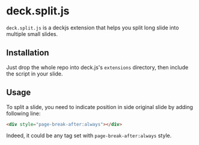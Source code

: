 
deck.split.js
==============

`deck.split.js` is a deckjs extension that helps you split long slide into multiple small slides.


Installation
------------

Just drop the whole repo into deck.js's `extensions` directory, then include the script in your slide.


Usage
-----

To split a slide, you need to indicate position in side original slide by adding following line:

```html
<div style="page-break-after:always"></div>
```

Indeed, it could be any tag set with `page-break-after:always` style.


